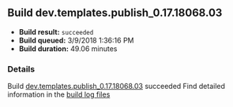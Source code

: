 ## Build dev.templates.publish_0.17.18068.03
- **Build result:** `succeeded`
- **Build queued:** 3/9/2018 1:36:16 PM
- **Build duration:** 49.06 minutes
### Details
Build [dev.templates.publish_0.17.18068.03](https://winappstudio.visualstudio.com/web/build.aspx?pcguid=a4ef43be-68ce-4195-a619-079b4d9834c2&builduri=vstfs%3a%2f%2f%2fBuild%2fBuild%2f25233) succeeded
Find detailed information in the [build log files](https://uwpctdiags.blob.core.windows.net/buildlogs/dev.templates.publish_0.17.18068.03_logs.zip)
